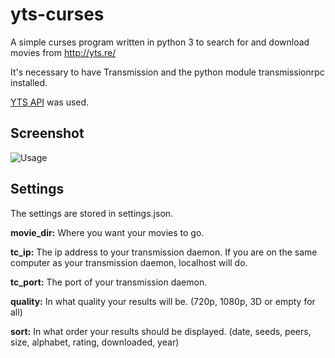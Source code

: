 yts-curses
===

A simple curses program written in python 3 to search for and download movies from http://yts.re/

It's necessary to have Transmission and the python module transmissionrpc installed.

[YTS API](https://yts.re/api) was used.

Screenshot
---
![Usage](https://raw.github.com/arnarg/yts-curses/master/screenshots/yts.gif)

Settings
---
The settings are stored in settings.json.

**movie_dir:** Where you want your movies to go.

**tc_ip:** The ip address to your transmission daemon. If you are on the same computer as your transmission daemon, localhost will do.

**tc_port:** The port of your transmission daemon.

**quality:** In what quality your results will be. (720p, 1080p, 3D or empty for all)

**sort:** In what order your results should be displayed. (date, seeds, peers, size, alphabet, rating, downloaded, year)
